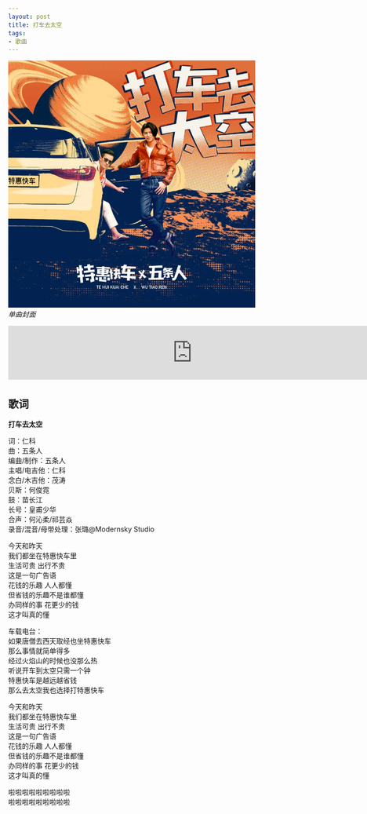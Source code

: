 ```yaml
---
layout: post
title: 打车去太空
tags:
- 歌曲
---
```


![](/assets/imgs/taxitospace2020.webp)
*单曲封面*

<iframe frameborder="no" border="0" marginwidth="0" marginheight="0" width="750" height="110" loading="lazy" sandbox="allow-popups allow-scripts allow-same-origin" src="https://www.xiami.com/webapp/embed-player?autoPlay=1&id=2107845809"></iframe>

## 歌词

**打车去太空**

词：仁科  
曲：五条人  
编曲/制作：五条人  
主唱/电吉他：仁科  
念白/木吉他：茂涛  
贝斯：何俊霓  
鼓：苗长江  
长号：皇甫少华  
合声：何沁柔/祁芸焱  
录音/混音/母带处理：张璐@Modernsky Studio

今天和昨天  
我们都坐在特惠快车里  
生活可贵 出行不贵  
这是一句广告语  
花钱的乐趣 人人都懂  
但省钱的乐趣不是谁都懂  
办同样的事 花更少的钱  
这才叫真的懂  

车载电台：  
如果唐僧去西天取经也坐特惠快车  
那么事情就简单得多  
经过火焰山的时候也没那么热  
听说开车到太空只需一个钟  
特惠快车是越远越省钱  
那么去太空我也选择打特惠快车  

今天和昨天  
我们都坐在特惠快车里  
生活可贵 出行不贵  
这是一句广告语  
花钱的乐趣 人人都懂  
但省钱的乐趣不是谁都懂  
办同样的事 花更少的钱  
这才叫真的懂

啦啦啦啦啦啦啦啦啦  
啦啦啦啦啦啦啦啦啦
